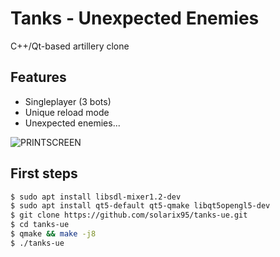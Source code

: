 
Tanks - Unexpected Enemies
==========================
C++/Qt-based artillery clone

Features
---------
* Singleplayer (3 bots)
* Unique reload mode
* Unexpected enemies...

![PRINTSCREEN](https://github.com/solarix95/tanks-ue/blob/master/doc/tanks-ue.png)

First steps
---------
```bash
$ sudo apt install libsdl-mixer1.2-dev
$ sudo apt install qt5-default qt5-qmake libqt5opengl5-dev
$ git clone https://github.com/solarix95/tanks-ue.git
$ cd tanks-ue
$ qmake && make -j8
$ ./tanks-ue
```

